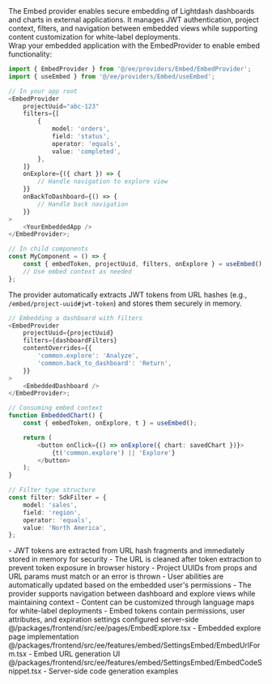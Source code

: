 <summary>
The Embed provider enables secure embedding of Lightdash dashboards and charts in external applications. It manages JWT authentication, project context, filters, and navigation between embedded views while supporting content customization for white-label deployments.
</summary>

<howToUse>
Wrap your embedded application with the EmbedProvider to enable embed functionality:

```typescript
import { EmbedProvider } from '@/ee/providers/Embed/EmbedProvider';
import { useEmbed } from '@/ee/providers/Embed/useEmbed';

// In your app root
<EmbedProvider
    projectUuid="abc-123"
    filters={[
        {
            model: 'orders',
            field: 'status',
            operator: 'equals',
            value: 'completed',
        },
    ]}
    onExplore={({ chart }) => {
        // Handle navigation to explore view
    }}
    onBackToDashboard={() => {
        // Handle back navigation
    }}
>
    <YourEmbeddedApp />
</EmbedProvider>;

// In child components
const MyComponent = () => {
    const { embedToken, projectUuid, filters, onExplore } = useEmbed();
    // Use embed context as needed
};
```

The provider automatically extracts JWT tokens from URL hashes (e.g., `/embed/project-uuid#jwt-token`) and stores them securely in memory.
</howToUse>

<codeExample>

```typescript
// Embedding a dashboard with filters
<EmbedProvider
    projectUuid={projectUuid}
    filters={dashboardFilters}
    contentOverrides={{
        'common.explore': 'Analyze',
        'common.back_to_dashboard': 'Return',
    }}
>
    <EmbeddedDashboard />
</EmbedProvider>;

// Consuming embed context
function EmbeddedChart() {
    const { embedToken, onExplore, t } = useEmbed();

    return (
        <button onClick={() => onExplore({ chart: savedChart })}>
            {t('common.explore') || 'Explore'}
        </button>
    );
}

// Filter type structure
const filter: SdkFilter = {
    model: 'sales',
    field: 'region',
    operator: 'equals',
    value: 'North America',
};
```

</codeExample>

<importantToKnow>
- JWT tokens are extracted from URL hash fragments and immediately stored in memory for security
- The URL is cleaned after token extraction to prevent token exposure in browser history
- Project UUIDs from props and URL params must match or an error is thrown
- User abilities are automatically updated based on the embedded user's permissions
- The provider supports navigation between dashboard and explore views while maintaining context
- Content can be customized through language maps for white-label deployments
- Embed tokens contain permissions, user attributes, and expiration settings configured server-side
</importantToKnow>

<links>
@/packages/frontend/src/ee/pages/EmbedExplore.tsx - Embedded explore page implementation
@/packages/frontend/src/ee/features/embed/SettingsEmbed/EmbedUrlForm.tsx - Embed URL generation UI
@/packages/frontend/src/ee/features/embed/SettingsEmbed/EmbedCodeSnippet.tsx - Server-side code generation examples
</links>
